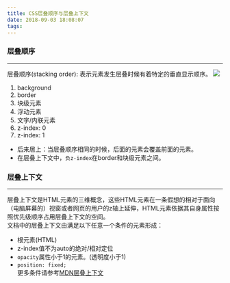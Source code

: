 ```yaml
---
title: CSS层叠顺序与层叠上下文
date: 2018-09-03 18:08:07
tags:
---
```

### 层叠顺序
****
层叠顺序(stacking order): 表示元素发生层叠时候有着特定的垂直显示顺序。
![](https://user-gold-cdn.xitu.io/2018/8/6/1650e7ca4e761771?w=1192&h=742&f=png&s=278520)
1. background
2. border
3. 块级元素
4. 浮动元素
5. 文字/内联元素
6. z-index: 0
7. z-index: 1
+ 后来居上：当层叠顺序相同的时候，后面的元素会覆盖前面的元素。  
+ 在层叠上下文中，`负z-index`在border和块级元素之间。
### 层叠上下文
****
层叠上下文是HTML元素的三维概念，这些HTML元素在一条假想的相对于面向（电脑屏幕的）视窗或者网页的用户的z轴上延伸，HTML元素依据其自身属性按照优先级顺序占用层叠上下文的空间。  
文档中的层叠上下文由满足以下任意一个条件的元素形成：
+ 根元素(HTML)
+ z-index值不为auto的绝对/相对定位
+ `opacity`属性小于1的元素。(透明度小于1)
+ `position: fixed;`  
更多条件请参考[MDN层叠上下文](https://developer.mozilla.org/zh-CN/docs/Web/Guide/CSS/Understanding_z_index/The_stacking_context)